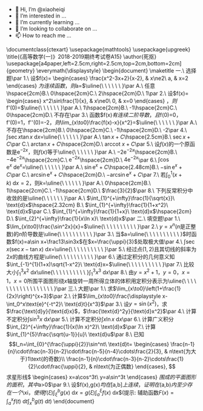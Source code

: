 - 👋 Hi, I’m @xiaoheiqi
- 👀 I’m interested in ...
- 🌱 I’m currently learning ...
- 💞️ I’m looking to collaborate on ...
- 📫 How to reach me ...

<!---
xiaoheiqi/xiaoheiqi is a ✨ special ✨ repository because its `README.md` (this file) appears on your GitHub profile.
You can click the Preview link to take a look at your changes.
--->
\documentclass{ctexart}
\usepackage{mathtools}
\usepackage{upgreek}
\title{《高等数学(一)》2018-2019期终考试卷A15}
\author{死抠}
\usepackage[a4paper,left=2.5cm,right=2.5cm,top=2cm,bottom=2cm]{geometry}
\everymath{\displaystyle}
\begin{document}
	\maketitle
    一.\ 选择题\par
	1.\ 设$f(x)=
	\begin{cases}
	\frac{x^2-3x+2}{x-2}, & x\ne2\\
	a, & x=2
	\end{cases}
	$为连续函数，则$a=$\uline{\ \ \ \ \ \ }\par
	A.\ 任意\hspace{2cm}B.\ 0\hspace{2cm}C.\ 2\hspace{2cm}D.\ 1\par
	2.\ 设$f(x)=
	\begin{cases}
	x^2\sin\frac{1}{x}, & x\ne0\\
	0, & x=0
	\end{cases}
	$，则$f'(0)=$\uline{\ \ \ \ \ \ }\par
	A.\ 1\hspace{2cm}B.\ -1\hspace{2cm}C.\ 0\hspace{2cm}D.\ 不存在\par
	3.\ 函数$f(x)$有连续二阶导数，且$f(0)=0$，$f'(0)=1$，$f''(0)=-2$，则$\lim_{x\to0}\frac{f(x)-x}{x^2}=$\uline{\ \ \ \ \ \ }\par
	A.\ 不存在\hspace{2cm}B.\ 0\hspace{2cm}C.\ -1\hspace{2cm}D.\ -2\par
	4.\ $\int \sec x\tan x\ \text{d}x=$\uline{\ \ \ \ \ \ }\par
	A.\ $\tan x+C$\hspace{2.5cm}B.\ $\sec x+C$\par
	C.\ $\arctan x+C$\hspace{2cm}D.\ $\text{arccot}\ x+C$\par
	5.\ 设$f(x)$的一个原函数是$\text{e}^{-2x}$，则$f(x)$等于\uline{\ \ \ \ \ \ }\par
	A.\ $-2\text{e}^{-2x}$\hspace{2cm}B.\ $-4\text{e}^{-2x}$\hspace{2cm}C.\ $\text{e}^{-2x}$\hspace{2cm}D.\ $4\text{e}^{-2x}$\par
	6.\ $\int\cos\text{e}^x\ \text{d}\text{e}^x=$\uline{\ \ \ \ \ \ }\par
	A.\ $\sin\text{e}^x+C$\hspace{2.48cm}B.\ $-\sin\text{e}^x+C$\par
	C.\ $\arcsin\text{e}^x+C$\hspace{2cm}D.\ $-\arcsin\text{e}^x+C$\par
	7.\ 若$\int_{0}^{1}(x+k)\ \text{d}x=2$，则$k=$\uline{\ \ \ \ \ \ }\par
	A.\ 0\hspace{2cm}B.\ 1\hspace{2cm}C.\ -1\hspace{2cm}D.\ $\frac{3}{2}$\par
	8.\ 下列反常积分中收敛的是\uline{\ \ \ \ \ \ }\par
	A.\ $\int_{1}^{+\infty}\frac{1}{\sqrt{x}}\ \text{d}x$\hspace{2.32cm}
	B.\ $\int_{1}^{+\infty}\frac{1}{1+x^2}\ \text{d}x$\par
	C.\ $\int_{1}^{+\infty}\frac{1}{1+x}\ \text{d}x$\hspace{2cm}
	D.\ $\int_{2}^{+\infty}\frac{1}{x\ln x}\ \text{d}x$\par
	二.\ 填空题\par
	1.\ $\lim_{x\to0}\frac{\sin^2x}{x}=$\uline{\ \ \ \ \ \ \ \ \ \ }\par
	2.\ $y=x^n$($n$是正整数)的$n$阶导数是\uline{\ \ \ \ \ \ \ \ \ \ }\par
	3.\ 当$a=\uline{\ \ \ \ \ \ \ \ \ \ }$时函数$f(x)=a\sin x+\frac13\sin3x$在$x=\frac{\uppi}{3}$处取极大值\par
	4.\ $\int\sec x(\sec x-\tan x)\ \text{d}x=$\uline{\ \ \ \ \ \ \ \ \ \ }\par
	5.\ 经过点$(1,2)$且其切线的斜率为$2x$的曲线方程是\uline{\ \ \ \ \ \ \ \ \ \ }\par
	6.\ 通过定积分的几何意义知$\int_{-1}^{1}(1+x)\sqrt{1-x^2}\ \text{d}x=$\uline{\ \ \ \ \ \ \ \ \ \ }\par
	7.\ 比较大小$\int_{1}^{3}x^2\ \text{d}x$\uline{\ \ \ \ \ \ \ \ \ \ }$\int_{1}^{3}x^3\ \text{d}x$\par
	8.\ 由$y=x^2+1$，$y=0$，$x=1$，$x=0$所围平面图形绕$x$轴旋转一周所得立体的体积用定积分表示为\uline{\ \ \ \ \ \ \ \ \ \ \ \ \ \ \ \ \ \ }\par
	三.\ 大题\par
	1.\ 求$\lim_{x\to0}\left(1+\frac{1}{2x}\right)^{x+3}$\par
	2.\ 计算$\lim_{x\to0}\frac{\displaystyle x-\int_0^x\text{e}^{-t^2}\ \text{d}t}{x^3}$\par
	3.\ 设$y=\sin\left(x^2\right)$，求$\frac{\text{d}y}{\text{d}x}$，$\frac{\text{d}^2y}{\text{d}x^2}$\par
	4.\ 计算不定积分$\int\sin^3x\ \text{d}x$\par
	5.\ 计算不定积分$\int x\ln x\ \text{d}x$\par
	6.\ 计算广义积分$\int_{2}^{+\infty}\frac{1}{x(\ln x)^2}\ \text{d}x$\par
	7.\ 计算$\int_{1}^{5}\frac{\sqrt{u-1}}{u}\ \text{d}u$\par
	8.\ 已知$$I_n=\int_{0}^{\frac{\uppi}{2}}\sin^nt\ \text{d}t=
	\begin{cases}
	\frac{n-1}{n}\cdot\frac{n-3}{n-2}\cdot\frac{n-5}{n-4}\cdots\frac{2}{3}, & n\text{为大于}1\text{的奇数}\\
	\frac{n-1}{n}\cdot\frac{n-3}{n-2}\cdots\frac{1}{2}\cdot\frac{\uppi}{2}, & n\text{为正偶数}
	\end{cases},
	$$
	求星形线$
	\begin{cases}
	x=a\cos^3t\\
	y=a\sin^3t
	\end{cases}
	$围成的平面图形的面积，其中$a>0$\par
	9.\ 设$f(x),g(x)$均在$[a,b]$上连续，证明在$(a,b)$内至少存在一个$\xi$，使得$$f(\xi)\int_{\xi}^{b}g(x)\ \text{d}x=g(\xi)\int_{a}^{\xi}f(x)\ \text{d}x$$$\left(\text{提示}:\ \text{辅助函数}F(x)=\int_{a}^{x}f(t)\ \text{d}t\int_{x}^{b}g(t)\ \text{d}t\right)$
\end{document}
